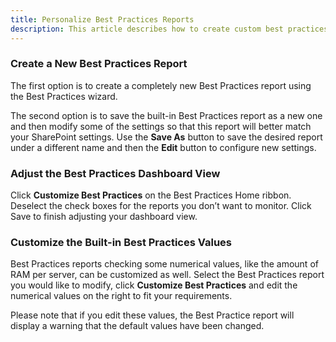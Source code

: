 ```yaml
---
title: Personalize Best Practices Reports
description: This article describes how to create custom best practices reports in SPDocKit.
---
```

### Create a New Best Practices Report

The first option is to create a completely new Best Practices report using the Best Practices wizard.

The second option is to save the built-in Best Practices report as a new one and then modify some of the settings so that this report will better match your SharePoint settings. Use the __Save As__ button to save the desired report under a different name and then the __Edit__ button to configure new settings.

### Adjust the Best Practices Dashboard View
Click __Customize Best Practices__ on the Best Practices Home ribbon. Deselect the check boxes for the reports you don’t want to monitor. Click Save to finish adjusting your dashboard view.

### Customize the Built-in Best Practices Values
Best Practices reports checking some numerical values, like the amount of RAM per server, can be customized as well. Select the Best Practices report you would like to modify, click __Customize Best Practices__ and edit the numerical values on the right to fit your requirements. 

Please note that if you edit these values, the Best Practice report will display a warning that the default values have been changed.



